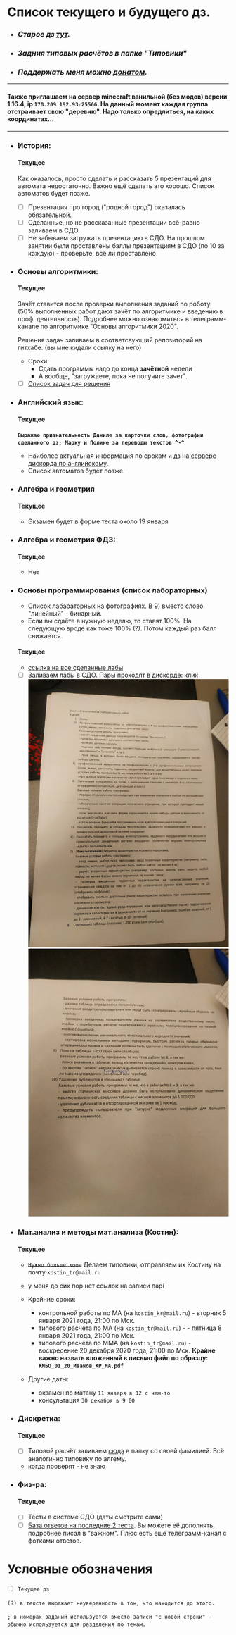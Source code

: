 # Список текущего и будущего дз.
- ### __*Старое дз [тут](архив_дз.md).*__
- ### __*Задния типовых расчётов в папке "Типовики"*__
- ### __*Поддержать меня можно [донатом](https://www.tinkoff.ru/rm/grebnev.nikita7/9UP5Q99768).*__

***

#### Также приглашаем на сервер minecraft ванильной (без модов) версии 1.16.4, ip `178.209.192.93:25566`. На данный момент каждая группа отстраивает свою "деревню". Надо только опредлиться, на каких координатах...

 ***

- ### История:
    #### Текущее
    Как оказалось, просто сделать и рассказать 5 презентаций для автомата недостаточно. Важно ещё сделать это хорошо. Список автоматов будет позже.
    - [ ] Презентация про город ("родной город") оказалась обязательной.
    - [ ] Сделанные, но не рассказанные презентации всё-равно заливаем в СДО.
    - [ ] Не забываем загружать презентацию в СДО. На прошлом занятии были проставлены баллы презентациям в СДО (по 10 за каждую) - проверьте, всё ли проставлено

- ### Основы алгоритмики:
    #### Текущее
    Зачёт ставится после проверки выполнения заданий по роботу. (50% выполненных работ дают зачёт по алгоритмике и введению в проф. деятельность). Подробнее можно ознакомиться в телеграмм-канале по алгоритмике "Основы алгоритмики 2020".
    
    Решения задач заливаем в соответсвующий репозиторий на гитхабе. (вы мне кидали ссылку на него) 
    - Сроки: 
        - Сдать программы надо до конца **зачётной** недели
        - А вообще, "загружаете, пока не получите зачет".
	- [ ] [Cписок задач для решения](https://github.com/Vibof/ProgrammingManual)

- ### Английский язык:
    #### Текущее
    **`Выражаю признательность Даниле за карточки слов, фотографии сделанного дз; Марку и Полине за переводы текстов ^-^`**
    - Наиболее актуальная информация по срокам и дз на [сервере дискорда по английскому](https://discord.gg/TcrMg4xMmK).
    - Список автоматов будет позже.
    
- ### Алгебра и геометрия 
    #### Текущее
    - Экзамен будет в форме теста около 19 января

- ### Алгебра и геометрия ФДЗ:
    #### Текущее
	- Нет
- ### Основы программирования (список лабораторных)
    - Список лабараторных на фотографиях. В 9) вместо слово "линейный" - бинарный.  
    - Если вы сдаёте в нужную неделю, то ставят 100%. На следующую вроде как тоже 100% (?). Потом каждый раз балл снижается.
    
    #### Текущее
    - [ссылка на все сделанные лабы](https://github.com/nektonick/university-stuff)
    - [ ] Заливаем лабы в СДО. Пары проходят в дискорде: [клик](https://discord.gg/jq4njxPzWV)
        ![лабы](/Ресурсы/Изображения/основы_программирования1.jpg)
        ![лабы](/Ресурсы/Изображения/основы_программирования2.jpg)
	
- ### Мат.анализ и методы мат.анализа (Костин):
    #### Текущее
    - ~~`Нужно больше кофе`~~ Делаем типовики, отправляем их Костину на почту `kostin_tr@mail.ru`
    - у меня до сих пор нет ссылок на записи пар(
    
    - Крайние сроки: 
        - контрольной работы по МА (на `kostin_kr@mail.ru`) - вторник 5 января 2021 года, 21:00 по Мск.
        - типового расчета по МА (на `kostin_tr@mail.ru`)  - - пятница 8 января 2021 года, 21:00 по Мск.
        -  типового расчета по ММА (на `kostin_tr@mail.ru`) - воскресение 20 декабря 2020 года, 21:00 по Мск.
        **Крайне важно назвать вложенный в письмо файл по образцу: `КМБО_01_20_Иванов_КР_МА.pdf`**
    - Другие даты:
        - экзамен по матану `11 января в 12 с чем-то`
        - консультация `30 декабря в 9 00`
- ### Дискретка:
    #### Текущее
    - [ ] Типовой расчёт заливаем [сюда](https://drive.google.com/drive/folders/15tJ0yH6tjwPhaaE4UC1-hAU7SN_tRwzF?usp=sharing) в папку со своей фамилией. Всё аналогично типовику по алгему.
    - когда проверят - не знаю
- ### Физ-ра:
    #### Текущее
    - [ ] Тесты в системе СДО (даты смотрите сами)
    - [ ] [База ответов на последние 2 теста](https://drive.google.com/file/d/1l0InqeK7Zaaqb-SQAbXUUBnKhl_YMV0a/view?usp=sharing). Вы можете её дополнять, подробнее писал в "важном". Плюс есть ещё телеграмм-канал с фотками ответов.
    
# Условные обозначения
- [ ] `Текущее дз`

`(?) в тексте выражает неуверенность в том, что находится до этого.`

`; в номерах заданий используется вместо записи "с новой строки" - обычно используется для разделения по темам. `